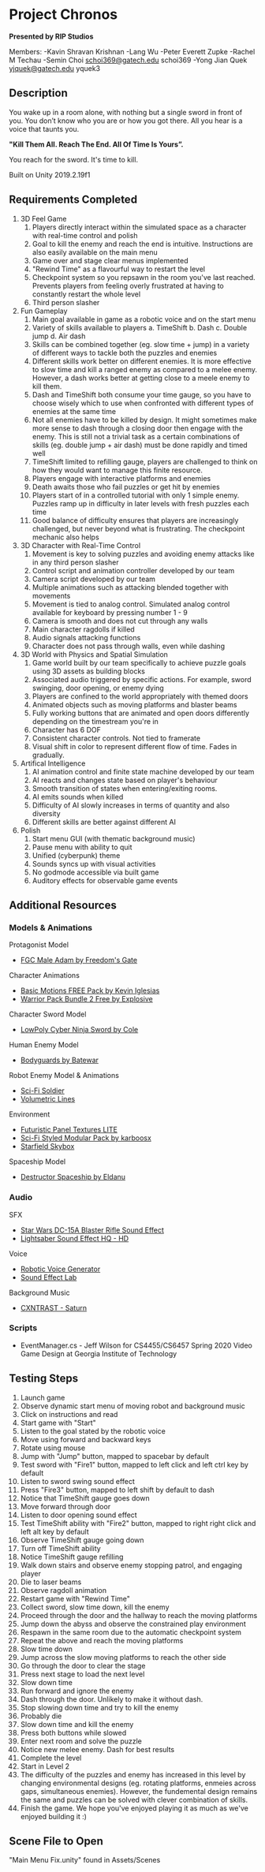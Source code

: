 # Project Chronos 
**Presented by RIP Studios**

Members: 
-Kavin Shravan Krishnan 
-Lang Wu
-Peter Everett Zupke
-Rachel M Techau
-Semin Choi schoi369@gatech.edu schoi369
-Yong Jian Quek yjquek@gatech.edu yquek3


## Description
You wake up in a room alone, with nothing but a single sword in front of you. You don’t know who you are or how you got there. All you hear is a voice that taunts you. 

**"Kill Them All. Reach The End. All Of Time Is Yours”.**

You reach for the sword. It's time to kill.

Built on Unity 2019.2.19f1

## Requirements Completed
1. 3D Feel Game
    1. Players directly interact within the simulated space as a character with real-time control and polish
    2. Goal to kill the enemy and reach the end is intuitive. Instructions are also easily available on the main menu
    3. Game over and stage clear menus implemented
    4. "Rewind Time" as a flavourful way to restart the level
    5. Checkpoint system so you repsawn in the room you've last reached. Prevents players from feeling overly frustrated at having to constantly restart the whole level
    6. Third person slasher
2. Fun Gameplay
    1. Main goal available in game as a robotic voice and on the start menu
    2. Variety of skills available to players
        a. TimeShift
        b. Dash
        c. Double jump
        d. Air dash
    3. Skills can be combined together (eg. slow time + jump) in a variety of different ways to tackle both the puzzles and enemies
    4. Different skills work better on different enemies. It is more effective to slow time and kill a ranged enemy as compared to a melee enemy. However, a dash works better at getting close to a meele enemy to kill them.
    5. Dash and TimeShift both consume your time gauge, so you have to choose wisely which to use when confronted with different types of enemies at the same time
    6. Not all enemies have to be killed by design. It might sometimes make more sense to dash through a closing door then engage with the enemy. This is still not a trivial task as a certain combinations of skills (eg. double jump + air dash) must be done rapidly and timed well
    7. TimeShift limited to refilling gauge, players are challenged to think on how they would want to manage this finite resource.
    8. Players engage with interactive platforms and enemies
    9. Death awaits those who fail puzzles or get hit by enemies
    10. Players start of in a controlled tutorial with only 1 simple enemy. Puzzles ramp up in difficulty in later levels with fresh puzzles each time
    11. Good balance of difficulty ensures that players are increasingly challenged, but never beyond what is frustrating. The checkpoint mechanic also helps
3. 3D Character with Real-Time Control
    1. Movement is key to solving puzzles and avoiding enemy attacks like in any third person slasher
    2. Control script and animation controller developed by our team
    3. Camera script developed by our team
    4. Multiple animations such as attacking blended together with movements
    5. Movement is tied to analog control. Simulated analog control available for keyboard by pressing number 1 - 9
    6. Camera is smooth and does not cut through any walls
    7. Main character ragdolls if killed
    8. Audio signals attacking functions
    9. Character does not pass through walls, even while dashing 
4. 3D World with Physics and Spatial Simulation
    1. Game world built by our team specifically to achieve puzzle goals using 3D assets as building blocks
    2. Associated audio triggered by specific actions. For example, sword swinging, door opening, or enemy dying
    3. Players are confined to the world appropriately with themed doors
    4. Animated objects such as moving platforms and blaster beams
    5. Fully working buttons that are animated and open doors differently depending on the timestream you're in
    6. Character has 6 DOF
    7. Consistent character controls. Not tied to framerate
    8. Visual shift in color to represent different flow of time. Fades in gradually.
5. Artifical Intelligence
    1. AI animation control and finite state machine developed by our team
    2. AI reacts and changes state based on player's behaviour
    3. Smooth transition of states when entering/exiting rooms.
    4. AI emits sounds when killed
    5. Difficulty of AI slowly increases in terms of quantity and also diversity
    6. Different skills are better against different AI
6. Polish
    1. Start menu GUI (with thematic background music)
    2. Pause menu with ability to quit
    3. Unified (cyberpunk) theme
    4. Sounds syncs up with visual activities
    5. No godmode accessible via built game
    6. Auditory effects for observable game events

## Additional Resources
### Models & Animations 
Protagonist Model 
- [FGC Male Adam by Freedom's Gate](https://assetstore.unity.com/packages/3d/characters/humanoids/fgc-male-adam-70002) 

Character Animations 
- [Basic Motions FREE Pack by Kevin Iglesias](https://assetstore.unity.com/packages/3d/animations/basic-motions-free-pack-154271) 
- [Warrior Pack Bundle 2 Free by Explosive](https://assetstore.unity.com/packages/3d/animations/warrior-pack-bundle-2-free-42454) 

Character Sword Model 
- [LowPoly Cyber Ninja Sword by Cole](https://assetstore.unity.com/packages/3d/props/weapons/lowpoly-cyber-ninja-sword-129464) 

Human Enemy Model
- [Bodyguards by Batewar](https://assetstore.unity.com/packages/3d/characters/humanoids/bodyguards-31711)

Robot Enemy Model & Animations 
- [Sci-Fi Soldier](https://assetstore.unity.com/packages/3d/characters/humanoids/sci-fi-soldier-29559)
- [Volumetric Lines](https://assetstore.unity.com/packages/tools/particles-effects/volumetric-lines-29160)

Environment
- [Futuristic Panel Textures LITE](https://assetstore.unity.com/packages/2d/textures-materials/futuristic-panel-textures-lite-80176)
- [Sci-Fi Styled Modular Pack by karboosx](https://assetstore.unity.com/packages/3d/environments/sci-fi/sci-fi-styled-modular-pack-82913)
- [Starfield Skybox](https://assetstore.unity.com/packages/2d/textures-materials/sky/starfield-skybox-92717)

Spaceship Model
- [Destructor Spaceship by Eldanu](https://assetstore.unity.com/packages/3d/vehicles/space/destructor-spaceship-3229)


### Audio
SFX
- [Star Wars DC-15A Blaster Rifle Sound Effect](https://www.youtube.com/watch?v=KM3IWzhBIHw)
- [Lightsaber Sound Effect HQ - HD](https://www.youtube.com/watch?v=__sDEWIjQ_g)

Voice
- [Robotic Voice Generator](https://lingojam.com/RobotVoiceGenerator)
- [Sound Effect Lab](https://soundeffect-lab.info/)

Background Music
- [CXNTRAST - Saturn](https://www.youtube.com/watch?v=B5sNT98RVOU)

### Scripts 
- EventManager.cs - Jeff Wilson for CS4455/CS6457 Spring 2020 Video Game Design at Georgia Institute of Technology

## Testing Steps
1. Launch game
2. Observe dynamic start menu of moving robot and background music
3. Click on instructions and read
3. Start game with "Start"
4. Listen to the goal stated by the robotic voice
5. Move using forward and backward keys
6. Rotate using mouse
7. Jump with "Jump" button, mapped to spacebar by default
8. Test sword with "Fire1" button, mapped to left click and left ctrl key by default
9. Listen to sword swing sound effect
10. Press "Fire3" button, mapped to left shift by default to dash
11. Notice that TimeShift gauge goes down
10. Move forward through door
11. Listen to door opening sound effect
12. Test TimeShift ability with "Fire2" button, mapped to right right click and left alt key by default
13. Observe TimeShift gauge going down
14. Turn off TimeShift ability
15. Notice TimeShift gauge refilling
17. Walk down stairs and observe enemy stopping patrol, and engaging player
18. Die to laser beams
19. Observe ragdoll animation
20. Restart game with "Rewind Time"
21. Collect sword, slow time down, kill the enemy
22. Proceed through the door and the hallway to reach the moving platforms
23. Jump down the abyss and observe the constrained play environment
24. Respawn in the same room due to the automatic checkpoint system
25. Repeat the above and reach the moving platforms
26. Slow time down
27. Jump across the slow moving platforms to reach the other side
28. Go through the door to clear the stage
29. Press next stage to load the next level
30. Slow down time
31. Run forward and ignore the enemy
32. Dash through the door. Unlikely to make it without dash.
33. Stop slowing down time and try to kill the enemy
34. Probably die
35. Slow down time and kill the enemy
36. Press both buttons while slowed
37. Enter next room and solve the puzzle
38. Notice new melee enemy. Dash for best results
39. Complete the level
40. Start in Level 2
41. The difficulty of the puzzles and enemy has increased in this level by changing environmental designs (eg. rotating platforms, enmeies across gaps, simultaneous enemies). However, the fundemental design remains the same and puzzles can be solved with clever combination of skills.
42. Finish the game. We hope you've enjoyed playing it as much as we've enjoyed building it :)

## Scene File to Open
"Main Menu Fix.unity" found in Assets/Scenes
